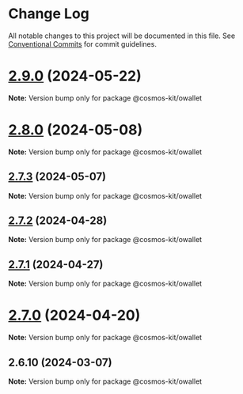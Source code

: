 # Change Log

All notable changes to this project will be documented in this file.
See [Conventional Commits](https://conventionalcommits.org) for commit guidelines.

# [2.9.0](https://github.com/cosmology-tech/cosmos-kit/compare/@cosmos-kit/owallet@2.8.0...@cosmos-kit/owallet@2.9.0) (2024-05-22)

**Note:** Version bump only for package @cosmos-kit/owallet





# [2.8.0](https://github.com/cosmology-tech/cosmos-kit/compare/@cosmos-kit/owallet@2.7.3...@cosmos-kit/owallet@2.8.0) (2024-05-08)

**Note:** Version bump only for package @cosmos-kit/owallet





## [2.7.3](https://github.com/cosmology-tech/cosmos-kit/compare/@cosmos-kit/owallet@2.7.2...@cosmos-kit/owallet@2.7.3) (2024-05-07)

**Note:** Version bump only for package @cosmos-kit/owallet

## [2.7.2](https://github.com/cosmology-tech/cosmos-kit/compare/@cosmos-kit/owallet@2.7.1...@cosmos-kit/owallet@2.7.2) (2024-04-28)

**Note:** Version bump only for package @cosmos-kit/owallet

## [2.7.1](https://github.com/cosmology-tech/cosmos-kit/compare/@cosmos-kit/owallet@2.7.0...@cosmos-kit/owallet@2.7.1) (2024-04-27)

**Note:** Version bump only for package @cosmos-kit/owallet

# [2.7.0](https://github.com/cosmology-tech/cosmos-kit/compare/@cosmos-kit/owallet@2.6.10...@cosmos-kit/owallet@2.7.0) (2024-04-20)

**Note:** Version bump only for package @cosmos-kit/owallet

## 2.6.10 (2024-03-07)

**Note:** Version bump only for package @cosmos-kit/owallet

